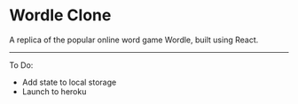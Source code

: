 # Wordle Clone

A replica of the popular online word game Wordle, built using React.

---

To Do:

- Add state to local storage
- Launch to heroku
